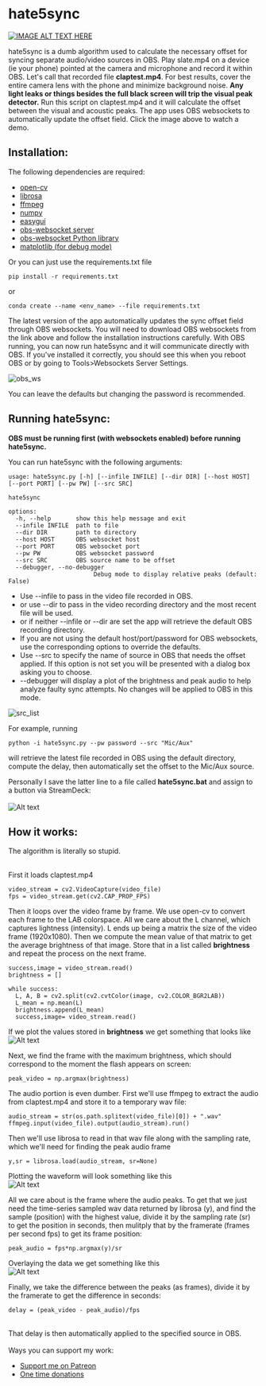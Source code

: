 # hate5sync

[![IMAGE ALT TEXT HERE](https://img.youtube.com/vi/fbshqualaJc/0.jpg)](https://www.youtube.com/watch?v=fbshqualaJc)

hate5sync is a dumb algorithm used to calculate the necessary offset for syncing separate audio/video sources in OBS. Play slate.mp4 on a device (ie your phone) pointed at the camera and microphone and record it within OBS. Let's call that recorded file <b>claptest.mp4</b>. For best results, cover the entire camera lens with the phone and minimize background noise. <b>Any light leaks or things besides the full black screen will trip the visual peak detector.</b> Run this script on claptest.mp4 and it will calculate the offset between the visual and acoustic peaks. The app uses OBS websockets to automatically update the offset field. Click the image above to watch a demo.

<h2>Installation:</h2>

The following dependencies are required:
<ul>
  <li><a href="https://pypi.org/project/opencv-python/" target="_blank">open-cv</a> </li>
  <li><a href="https://librosa.org/" target="_blank">librosa</a> </li>
  <li><a href="https://github.com/kkroening/ffmpeg-python" target="_blank">ffmpeg</a> </li>
  <li><a href="https://numpy.org/" target="_blank">numpy</a> </li>
  <li><a href="http://easygui.sourceforge.net/" target="_blank">easygui</a> </li>
  <li><a href="https://github.com/obsproject/obs-websocket" target="_blank">obs-websocket server</a> </li>
  <li><a href="https://github.com/Elektordi/obs-websocket-py" target="_blank">obs-websocket Python library</a> </li>
  <li><a href="https://matplotlib.org/" target="_blank">matplotlib (for debug mode)</a> </li>
    
</ul> 

Or you can just use the requirements.txt file
```
pip install -r requirements.txt
```
or
```
conda create --name <env_name> --file requirements.txt
```

The latest version of the app automatically updates the sync offset field through OBS websockets. You will need to download OBS websockets from the link above and follow the installation instructions carefully. With OBS running, you can now run hate5sync and it will communicate directly with OBS. If you've installed it correctly, you should see this when you reboot OBS or by going to Tools>Websockets Server Settings.

![obs_ws](https://user-images.githubusercontent.com/3986906/164997333-d14fd730-2e07-467e-9189-6f43d52a882b.png)

You can leave the defaults but changing the password is recommended.

<h2>Running hate5sync:</h2>

<b>OBS must be running first (with websockets enabled) before running hate5sync.</b>

You can run hate5sync with the following arguments:
```
usage: hate5sync.py [-h] [--infile INFILE] [--dir DIR] [--host HOST] [--port PORT] [--pw PW] [--src SRC]

hate5sync

options:
  -h, --help       show this help message and exit
  --infile INFILE  path to file
  --dir DIR        path to directory
  --host HOST      OBS websocket host
  --port PORT      OBS websocket port
  --pw PW          OBS websocket password
  --src SRC        OBS source name to be offset
  --debugger, --no-debugger
                        Debug mode to display relative peaks (default: False)
  ```
<ul>
  <li> Use --infile to pass in the video file recorded in OBS.</li>
  <li> or use --dir to pass in the video recording directory and the most recent file will be used.</li>
  <li> or if neither --infile or --dir are set the app will retrieve the default OBS recording directory.</li>
  <li> If you are not using the default host/port/password for OBS websockets, use the corresponding options to override the defaults.</li>
  <li> Use --src to specify the name of source in OBS that needs the offset applied. If this option is not set you will be presented with a dialog box asking you to choose.</li>
  <li> --debugger will display a plot of the brightness and peak audio to help analyze faulty sync attempts. No changes will be applied to OBS in this mode.</li>
</ul>

![src_list](https://user-images.githubusercontent.com/3986906/164947302-23d8d1bb-7b00-4ae8-b7f7-d918ad0da094.png)

For example, running
```
python -i hate5sync.py --pw password --src "Mic/Aux"
```

will retrieve the latest file recorded in OBS using the default directory, compute the delay, then automatically set the offset to the Mic/Aux source.

Personally I save the latter line to a file called <b>hate5sync.bat</b> and assign to a button via StreamDeck:<br><br>
![Alt text](demo/streamdeck.png?raw=true "streamdeck")

<h2>How it works:</h2>
The algorithm is literally so stupid. <br><br>

First it loads claptest.mp4
```
video_stream = cv2.VideoCapture(video_file)
fps = video_stream.get(cv2.CAP_PROP_FPS)
```  
Then it loops over the video frame by frame. We use open-cv to convert each frame to the LAB colorspace. All we care about the L channel, which captures lightness (intensity). L ends up being a matrix the size of the video frame (1920x1080). Then we compute the mean value of that matrix to get the average brightness of that image. Store that in a list called <b>brightness</b> and repeat the process on the next frame.
```
success,image = video_stream.read()
brightness = []

while success:
  L, A, B = cv2.split(cv2.cvtColor(image, cv2.COLOR_BGR2LAB))
  L_mean = np.mean(L)
  brightness.append(L_mean)
  success,image= video_stream.read()
```    

If we plot the values stored in <b>brightness</b> we get something that looks like<br>
![Alt text](demo/brightness.png?raw=true "Brightness vs frame")

Next, we find the frame with the maximum brightness, which should correspond to the moment the flash appears on screen:
```
peak_video = np.argmax(brightness)
```

The audio portion is even dumber. First we'll use ffmpeg to extract the audio from claptest.mp4 and store it to a temporary wav file:
```
audio_stream = str(os.path.splitext(video_file)[0]) + ".wav"		
ffmpeg.input(video_file).output(audio_stream).run()
```

Then we'll use librosa to read in that wav file along with the sampling rate, which we'll need for finding the peak audio frame
```
y,sr = librosa.load(audio_stream, sr=None)
```
Plotting the waveform will look something like this<br>
![Alt text](demo/waveform.png?raw=true "Audio amplitude vs frame")

All we care about is the frame where the audio peaks. To get that we just need the time-series sampled wav data returned by librosa (y), and find the sample (position) with the highest value, divide it by the sampling rate (sr) to get the position in seconds, then mulitply that by the framerate (frames per second fps) to get its frame position:
```
peak_audio = fps*np.argmax(y)/sr
```

Overlaying the data we get something like this<br>
![Alt text](demo/delay.png?raw=true "amplitude and brightness peaks")

Finally, we take the difference between the peaks (as frames), divide it by the framerate to get the difference in seconds:
```
delay = (peak_video - peak_audio)/fps
```
<br>
That delay is then automatically applied to the specified source in OBS.<br><br>
Ways you can support my work:
<ul>
  <li><a href="https://patreon.com/hate5six" target="blank">Support me on Patreon</a></li>
  <li><a href="https://hate5six.com/donate" target="blank">One time donations</a></li>
</ul> 
